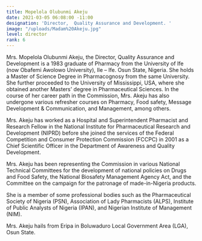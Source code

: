 ```yaml
---
title: Mopelola Olubunmi Akeju
date: 2021-03-05 06:08:00 -11:00
designation: 'Director,  Quality Assurance and Development. '
image: "/uploads/Madam%20Akeju.jpg"
level: director
rank: 6
---
```


Mrs. Mopelola Olubunmi Akeju, the Director, Quality Assurance and Development is a 1983 graduate of Pharmacy from the University of Ife (now Obafemi Awolowo University), Ile – Ife. Osun State, Nigeria. She holds a Master of Science Degree in Pharmacognosy from the same University. She further proceeded to the University of Mississippi, USA, where she obtained another Masters' degree in Pharmaceutical Sciences. In the course of her career path in the Commission, Mrs. Akeju has also undergone various refresher courses on Pharmacy, Food safety, Message Development & Communication, and Management, among others.

Mrs. Akeju has worked as a Hospital and Superintendent Pharmacist and Research Fellow in the National Institute for Pharmaceutical Research and Development (NIPRD) before she joined the services of the Federal Competition and Consumer Protection Commission (FCCPC) in 2001 as a Chief Scientific Officer in the Department of Awareness and Quality Development.

Mrs. Akeju has been representing the Commission in various National Technical Committees for the development of national policies on Drugs and Food Safety, the National Biosafety Management Agency Act, and the Committee on the campaign for the patronage of made-in-Nigeria products.

She is a member of some professional bodies such as the Pharmaceutical Society of Nigeria (PSN), Association of Lady Pharmacists (ALPS), Institute of Public Analysts of Nigeria (IPAN), and Nigerian Institute of Management (NIM).

Mrs. Akeju hails from Eripa in Boluwaduro Local Government Area (LGA), Osun State.